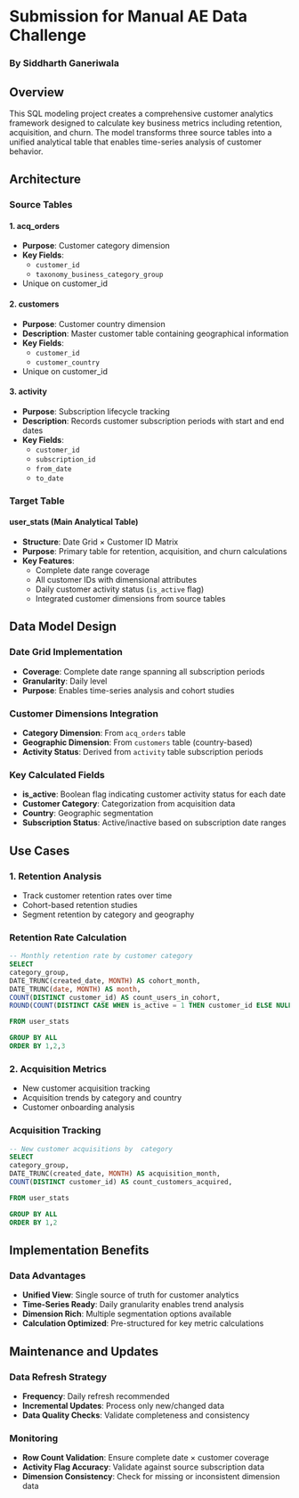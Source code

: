# Submission for Manual AE Data Challenge
### By Siddharth Ganeriwala

## Overview

This SQL modeling project creates a comprehensive customer analytics framework designed to calculate key business metrics including retention, acquisition, and churn. The model transforms three source tables into a unified analytical table that enables time-series analysis of customer behavior.

## Architecture

### Source Tables

#### 1. acq_orders
- **Purpose**: Customer category dimension
- **Key Fields**:
  - `customer_id`
  - `taxonomy_business_category_group`
- Unique on customer_id


#### 2. customers
- **Purpose**: Customer country dimension
- **Description**: Master customer table containing geographical information
- **Key Fields**:
  - `customer_id`
  - `customer_country`
- Unique on customer_id


#### 3. activity
- **Purpose**: Subscription lifecycle tracking
- **Description**: Records customer subscription periods with start and end dates
- **Key Fields**:
  - `customer_id`
  - `subscription_id`
  - `from_date`
  - `to_date`

### Target Table

#### user_stats (Main Analytical Table)
- **Structure**: Date Grid × Customer ID Matrix
- **Purpose**: Primary table for retention, acquisition, and churn calculations
- **Key Features**:
  - Complete date range coverage
  - All customer IDs with dimensional attributes
  - Daily customer activity status (`is_active` flag)
  - Integrated customer dimensions from source tables

## Data Model Design

### Date Grid Implementation
- **Coverage**: Complete date range spanning all subscription periods
- **Granularity**: Daily level
- **Purpose**: Enables time-series analysis and cohort studies

### Customer Dimensions Integration
- **Category Dimension**: From `acq_orders` table
- **Geographic Dimension**: From `customers` table (country-based)
- **Activity Status**: Derived from `activity` table subscription periods

### Key Calculated Fields
- **is_active**: Boolean flag indicating customer activity status for each date
- **Customer Category**: Categorization from acquisition data
- **Country**: Geographic segmentation
- **Subscription Status**: Active/inactive based on subscription date ranges

## Use Cases

### 1. Retention Analysis
- Track customer retention rates over time
- Cohort-based retention studies
- Segment retention by category and geography
  
### Retention Rate Calculation
```sql
-- Monthly retention rate by customer category
SELECT
category_group,
DATE_TRUNC(created_date, MONTH) AS cohort_month, 
DATE_TRUNC(date, MONTH) AS month, 
COUNT(DISTINCT customer_id) AS count_users_in_cohort, 
ROUND(COUNT(DISTINCT CASE WHEN is_active = 1 THEN customer_id ELSE NULL END)*100/COUNT(DISTINCT customer_id),2) AS per_customer_retained

FROM user_stats

GROUP BY ALL
ORDER BY 1,2,3
```

### 2. Acquisition Metrics
- New customer acquisition tracking
- Acquisition trends by category and country
- Customer onboarding analysis

### Acquisition Tracking
```sql
-- New customer acquisitions by  category
SELECT
category_group,
DATE_TRUNC(created_date, MONTH) AS acquisition_month, 
COUNT(DISTINCT customer_id) AS count_customers_acquired, 

FROM user_stats

GROUP BY ALL
ORDER BY 1,2
```

## Implementation Benefits

### Data Advantages
- **Unified View**: Single source of truth for customer analytics
- **Time-Series Ready**: Daily granularity enables trend analysis
- **Dimension Rich**: Multiple segmentation options available
- **Calculation Optimized**: Pre-structured for key metric calculations

## Maintenance and Updates

### Data Refresh Strategy
- **Frequency**: Daily refresh recommended
- **Incremental Updates**: Process only new/changed data
- **Data Quality Checks**: Validate completeness and consistency

### Monitoring
- **Row Count Validation**: Ensure complete date × customer coverage
- **Activity Flag Accuracy**: Validate against source subscription data
- **Dimension Consistency**: Check for missing or inconsistent dimension data
